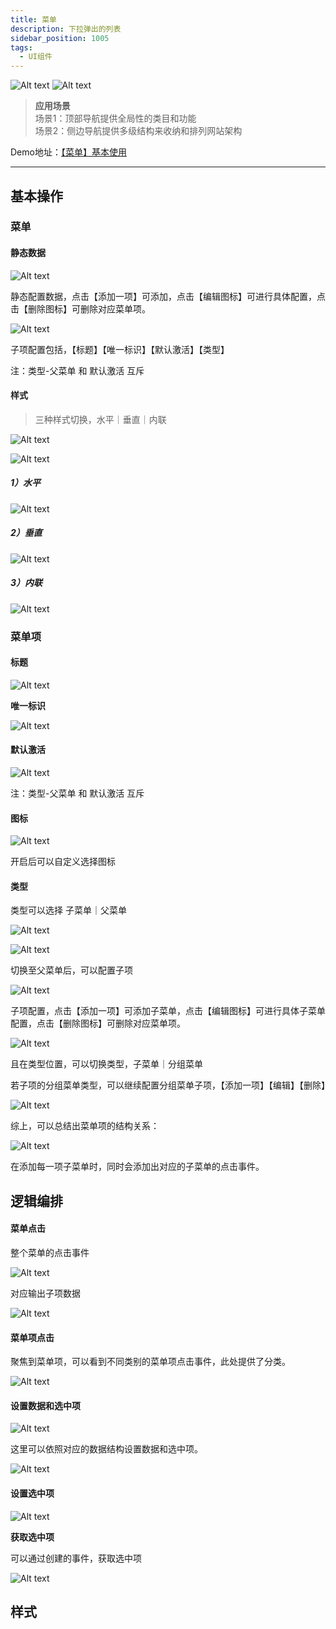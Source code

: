 ```yaml
---
title: 菜单
description: 下拉弹出的列表
sidebar_position: 1005
tags:
  - UI组件
---
```


![Alt text](img/out-0.png)
![Alt text](img/out-1.png)

> **应用场景**\
场景1：顶部导航提供全局性的类目和功能\
场景2：侧边导航提供多级结构来收纳和排列网站架构

Demo地址：[【菜单】基本使用](https://my.mybricks.world/mybricks-app-pcspa/index.html?id=473206175535173)

----

## 基本操作
### 菜单
#### 静态数据

![Alt text](img/out-2.png)

静态配置数据，点击【添加一项】可添加，点击【编辑图标】可进行具体配置，点击【删除图标】可删除对应菜单项。

![Alt text](img/out-3.png)

子项配置包括，【标题】【唯一标识】【默认激活】【类型】

注：类型-父菜单 和 默认激活 互斥
#### 样式

> 三种样式切换，水平｜垂直｜内联

![Alt text](img/out-4.png)

![Alt text](img/out-5.png)
##### 1）水平

![Alt text](img/out-6.png)
##### 2）垂直

![Alt text](img/out-7.png)
##### 3）内联

![Alt text](img/out-8.png)
### 菜单项
#### 标题

![Alt text](img/out-9.png)

 **唯一标识** 

![Alt text](img/out-10.png)
#### 默认激活

![Alt text](img/out-11.png)

注：类型-父菜单 和 默认激活 互斥
#### 图标

![Alt text](img/out-12.png)

开启后可以自定义选择图标
#### 类型

类型可以选择 子菜单｜父菜单

![Alt text](img/out-13.png)

![Alt text](img/out-14.png)

  

切换至父菜单后，可以配置子项

![Alt text](img/out-15.png)

子项配置，点击【添加一项】可添加子菜单，点击【编辑图标】可进行具体子菜单配置，点击【删除图标】可删除对应菜单项。

![Alt text](img/out-16.png)

且在类型位置，可以切换类型，子菜单｜分组菜单

若子项的分组菜单类型，可以继续配置分组菜单子项，【添加一项】【编辑】【删除】

![Alt text](img/out-17.png)

  

综上，可以总结出菜单项的结构关系：

![Alt text](img/out-18.png)

在添加每一项子菜单时，同时会添加出对应的子菜单的点击事件。
## 逻辑编排
#### 菜单点击

整个菜单的点击事件

![Alt text](img/out-19.png)

对应输出子项数据

![Alt text](img/out-20.png)
#### 菜单项点击

聚焦到菜单项，可以看到不同类别的菜单项点击事件，此处提供了分类。

![Alt text](img/out-21.png)
#### 设置数据和选中项

![Alt text](img/out-22.png)

这里可以依照对应的数据结构设置数据和选中项。

![Alt text](img/out-23.png)
#### 设置选中项

![Alt text](img/out-24.png)

  

 **获取选中项** 

可以通过创建的事件，获取选中项

![Alt text](img/out-25.png)
## 样式